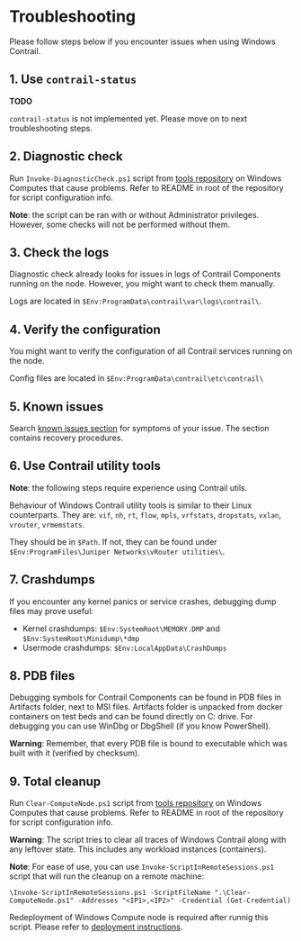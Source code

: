 # Troubleshooting

Please follow steps below if you encounter issues when using Windows Contrail.

## 1. Use `contrail-status`

**TODO**

`contrail-status` is not implemented yet. Please move on to next troubleshooting steps.

## 2. Diagnostic check

Run `Invoke-DiagnosticCheck.ps1` script from [tools repository](https://github.com/Juniper/contrail-windows-tools)
on Windows Computes that cause problems. Refer to README in root of the repository
for script configuration info.

**Note**: the script can be ran with or without Administrator privileges. However, some checks
will not be performed without them.

## 3. Check the logs

Diagnostic check already looks for issues in logs of Contrail Components running on the node.
However, you might want to check them manually.

Logs are located in `$Env:ProgramData\contrail\var\logs\contrail\`.

## 4. Verify the configuration

You might want to verify the configuration of all Contrail services running on the node.

Config files are located in `$Env:ProgramData\contrail\etc\contrail\`

## 5. Known issues

Search [known issues section](./Known_issues.md) for symptoms of your issue.
The section contains recovery procedures.

## 6. Use Contrail utility tools

**Note**: the following steps require experience using Contrail utils.

Behaviour of Windows Contrail utility tools is similar to their Linux counterparts. They are: `vif`, `nh`, `rt`,
`flow`, `mpls`, `vrfstats`, `dropstats`, `vxlan`, `vrouter`, `vrmemstats`.

They should be in `$Path`. If not, they can be found under `$Env:ProgramFiles\Juniper Networks\vRouter utilities\`.

## 7. Crashdumps

If you encounter any kernel panics or service crashes, debugging dump files may prove useful:

* Kernel crashdumps: `$Env:SystemRoot\MEMORY.DMP` and `$Env:SystemRoot\Minidump\*dmp`
* Usermode crashdumps: `$Env:LocalAppData\CrashDumps`

## 8. PDB files

Debugging symbols for Contrail Components can be found in PDB files in Artifacts folder, next to MSI files.
Artifacts folder is unpacked from docker containers on test beds and can be found directly on C: drive.
For debugging you can use WinDbg or DbgShell (if you know PowerShell).

**Warning**: Remember, that every PDB file is bound to executable which was built with it
(verified by checksum).
## 9. Total cleanup

Run `Clear-ComputeNode.ps1` script from [tools repository](https://github.com/Juniper/contrail-windows-tools)
on Windows Computes that cause problems. Refer to README in root of the repository
for script configuration info.

**Warning**: The script tries to clear all traces of Windows Contrail along with
any leftover state. This includes any workload instances (containers).

**Note**: For ease of use, you can use `Invoke-ScriptInRemoteSessions.ps1` script that will run
the cleanup on a remote machine:

```
\Invoke-ScriptInRemoteSessions.ps1 -ScriptFileName ".\Clear-ComputeNode.ps1" -Addresses "<IP1>,<IP2>" -Credential (Get-Credential)
```

Redeployment of Windows Compute node is required after runnig this script. Please
refer to [deployment instructions](../Quick_start/deployment.md).
